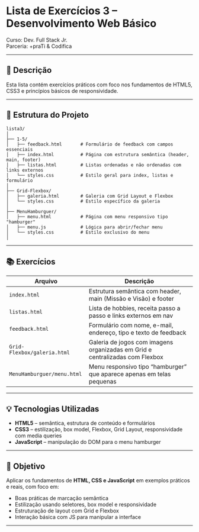 # Lista de Exercícios 3 – Desenvolvimento Web Básico  
Curso: Dev. Full Stack Jr.  
Parceria: +praTi & Codifica

---

## 📝 Descrição

Esta lista contém exercícios práticos com foco nos fundamentos de HTML5, CSS3 e princípios básicos de responsividade.

---

## 📁 Estrutura do Projeto

```
lista3/
│
├── 1-5/
│   ├── feedback.html       # Formulário de feedback com campos essenciais
│   ├── index.html          # Página com estrutura semântica (header, main, footer)
│   ├── listas.html         # Listas ordenadas e não ordenadas com links externos
│   └── styles.css          # Estilo geral para index, listas e formulário
│   
├── Grid-Flexbox/
│   ├── galeria.html        # Galeria com Grid Layout e Flexbox
│   └── styles.css          # Estilo específico da galeria
│
├── MenuHamburguer/
│   ├── menu.html           # Página com menu responsivo tipo "hamburger"
│   ├── menu.js             # Lógica para abrir/fechar menu
│   └── styles.css          # Estilo exclusivo do menu
│
```

---

## 📚 Exercícios

| Arquivo                    | Descrição                                                                 |
|---------------------------|---------------------------------------------------------------------------|
| `index.html`              | Estrutura semântica com header, main (Missão e Visão) e footer            |
| `listas.html`             | Lista de hobbies, receita passo a passo e links externos em nav           |
| `feedback.html`           | Formulário com nome, e-mail, endereço, tipo e texto de feedback           |
| `Grid-Flexbox/galeria.html` | Galeria de jogos com imagens organizadas em Grid e centralizadas com Flexbox |
| `MenuHamburguer/menu.html` | Menu responsivo tipo “hamburger” que aparece apenas em telas pequenas    |

---

## 💡 Tecnologias Utilizadas

- **HTML5** – semântica, estrutura de conteúdo e formulários  
- **CSS3** – estilização, box model, Flexbox, Grid Layout, responsividade com media queries  
- **JavaScript** – manipulação do DOM para o menu hamburger

---

## 🎯 Objetivo

Aplicar os fundamentos de **HTML, CSS e JavaScript** em exemplos práticos e reais, com foco em:
- Boas práticas de marcação semântica
- Estilização usando seletores, box model e responsividade
- Estruturação de layout com Grid e Flexbox
- Interação básica com JS para manipular a interface

---


